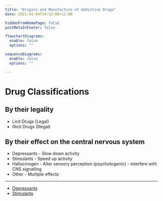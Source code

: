```yaml
---
title: "Origins and Manufacture of Addictive Drugs"
date: 2021-01-04T14:52:08+11:00

hiddenFromHomePage: false
postMetaInFooter: false

flowchartDiagrams:
  enable: false
  options: ""

sequenceDiagrams: 
  enable: false
  options: ""

---
```


# Drug Classifications

## By their legality

* Licit Drugs (Legal)
* Illicit Drugs (Illegal)

## By their effect on the central nervous system

* Depressants - Slow down activity
* Stimulants - Speed up activity
* Hallucinogen - Alter sensory perception (psychotogenic) - interfere with CNS signalling
* Other - Multiple effects

---

* [Depressants](../origins-and-manufacture-depressants)
* [Stimulants](../origins-and-manufacture-stimulants)
